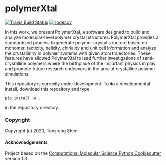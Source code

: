 polymerXtal
==============================
[//]: # (Badges)
[![Travis Build Status](https://travis-ci.com/REPLACE_WITH_OWNER_ACCOUNT/polymerXtal.svg?branch=master)](https://travis-ci.com/REPLACE_WITH_OWNER_ACCOUNT/polymerXtal)
[![codecov](https://codecov.io/gh/REPLACE_WITH_OWNER_ACCOUNT/polymerXtal/branch/master/graph/badge.svg)](https://codecov.io/gh/REPLACE_WITH_OWNER_ACCOUNT/polymerXtal/branch/master)


In this work, we present PolymerXtal, a software designed to build and analyze molecular-level polymer crystal structures. PolymerXtal provides a standardized process to generate polymer crystal structure based on monomer, tacticity, helicity, chiriality and unit cell information and analyze the crystallinity in polymer systems with given atom trajectories. These features have allowed PolymerXtal to lead further investigations of semi-crystalline polymers where the birthplace of the important physics in play and promote future research endeavors in the area of crystalline polymer simulations.

This repository is currently under development. To do a developmental install, download this repository and type

`pip install -e .`

in the repository directory.

### Copyright

Copyright (c) 2020, Tongtong Shen


#### Acknowledgements
 
Project based on the 
[Computational Molecular Science Python Cookiecutter](https://github.com/molssi/cookiecutter-cms) version 1.3.
